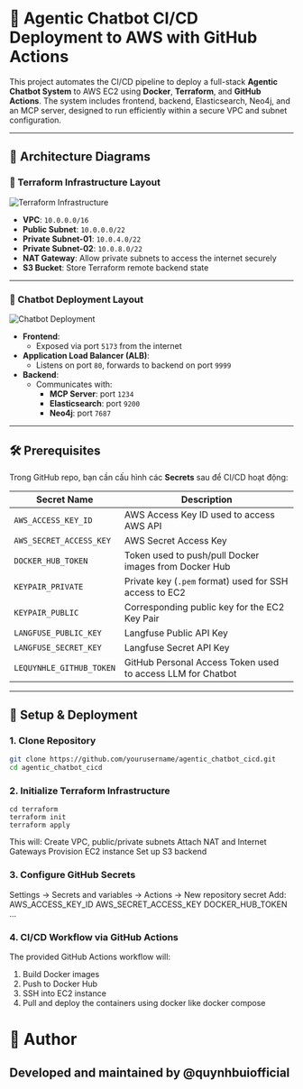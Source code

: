# 🤖 Agentic Chatbot CI/CD Deployment to AWS with GitHub Actions

This project automates the CI/CD pipeline to deploy a full-stack **Agentic Chatbot System** to AWS EC2 using **Docker**, **Terraform**, and **GitHub Actions**. The system includes frontend, backend, Elasticsearch, Neo4j, and an MCP server, designed to run efficiently within a secure VPC and subnet configuration.

---

## 📌 Architecture Diagrams

### 🔷 Terraform Infrastructure Layout

![Terraform Infrastructure](./path/to/eddf8a11-6829-477b-b244-753a34bf57f7.png)

- **VPC**: `10.0.0.0/16`
- **Public Subnet**: `10.0.0.0/22`
- **Private Subnet-01**: `10.0.4.0/22`
- **Private Subnet-02**: `10.0.8.0/22`
- **NAT Gateway**: Allow private subnets to access the internet securely
- **S3 Bucket**: Store Terraform remote backend state

---

### 🔶 Chatbot Deployment Layout

![Chatbot Deployment](./path/to/ef1bb8f8-0222-41a2-b148-088ffd3091f8.png)

- **Frontend**:
  - Exposed via port `5173` from the internet
- **Application Load Balancer (ALB)**:
  - Listens on port `80`, forwards to backend on port `9999`
- **Backend**:
  - Communicates with:
    - **MCP Server**: port `1234`
    - **Elasticsearch**: port `9200`
    - **Neo4j**: port `7687`

---

## 🛠️ Prerequisites

Trong GitHub repo, bạn cần cấu hình các **Secrets** sau để CI/CD hoạt động:

| Secret Name              | Description                                                     |
|--------------------------|-----------------------------------------------------------------|
| `AWS_ACCESS_KEY_ID`      | AWS Access Key ID used to access AWS API                        |
| `AWS_SECRET_ACCESS_KEY`  | AWS Secret Access Key                                           |
| `DOCKER_HUB_TOKEN`       | Token used to push/pull Docker images from Docker Hub           |
| `KEYPAIR_PRIVATE`        | Private key (`.pem` format) used for SSH access to EC2          |
| `KEYPAIR_PUBLIC`         | Corresponding public key for the EC2 Key Pair                   |
| `LANGFUSE_PUBLIC_KEY`    | Langfuse Public API Key                                         |
| `LANGFUSE_SECRET_KEY`    | Langfuse Secret API Key                                         |
| `LEQUYNHLE_GITHUB_TOKEN` | GitHub Personal Access Token used to access LLM for Chatbot |

---

## 🚀 Setup & Deployment

### 1. Clone Repository

```bash
git clone https://github.com/yourusername/agentic_chatbot_cicd.git
cd agentic_chatbot_cicd
```

### 2. Initialize Terraform Infrastructure

``` 
cd terraform
terraform init
terraform apply
```

This will:
Create VPC, public/private subnets
Attach NAT and Internet Gateways
Provision EC2 instance
Set up S3 backend

### 3. Configure GitHub Secrets
Settings → Secrets and variables → Actions → New repository secret
Add:
AWS_ACCESS_KEY_ID
AWS_SECRET_ACCESS_KEY
DOCKER_HUB_TOKEN
...

### 4. CI/CD Workflow via GitHub Actions
The provided GitHub Actions workflow will:
1. Build Docker images
2. Push to Docker Hub
3. SSH into EC2 instance
4. Pull and deploy the containers using docker like docker compose

# 🧠 Author
## Developed and maintained by @quynhbuiofficial
